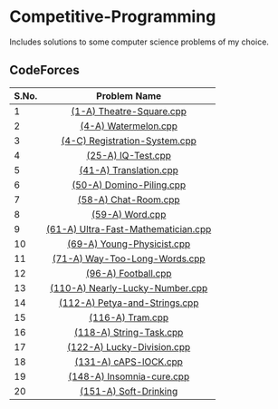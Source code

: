 # Competitive-Programming
Includes solutions to some computer science problems of my choice.
## CodeForces
**S.No.**  | **Problem Name**
---|:---:
1|[(1-A) Theatre-Square.cpp](http://codeforces.com/problemset/problem/1/A)
2|[(4-A) Watermelon.cpp](http://codeforces.com/problemset/problem/4/A)
3|[(4-C) Registration-System.cpp](https://codeforces.com/problemset/problem/4/C)
4|[(25-A) IQ-Test.cpp](https://codeforces.com/problemset/problem/4/C)
5|[(41-A) Translation.cpp](https://codeforces.com/contest/41/problem/A)
6|[(50-A) Domino-Piling.cpp](https://codeforces.com/contest/50/problem/A)
7|[(58-A) Chat-Room.cpp](https://codeforces.com/problemset/problem/58/A)
8|[(59-A) Word.cpp](https://codeforces.com/problemset/problem/59/A)
9|[(61-A) Ultra-Fast-Mathematician.cpp](https://codeforces.com/problemset/problem/61/A)
10|[(69-A) Young-Physicist.cpp](https://codeforces.com/problemset/problem/69/A)
11|[(71-A) Way-Too-Long-Words.cpp](https://codeforces.com/problemset/problem/71/A)
12|[(96-A) Football.cpp](https://codeforces.com/problemset/problem/96/A)
13|[(110-A) Nearly-Lucky-Number.cpp](https://codeforces.com/problemset/problem/110/A)
14|[(112-A) Petya-and-Strings.cpp](https://codeforces.com/problemset/problem/112/A)
15|[(116-A) Tram.cpp](https://codeforces.com/problemset/problem/116/A)
16|[(118-A) String-Task.cpp](https://codeforces.com/problemset/problem/118/A)
17|[(122-A) Lucky-Division.cpp](https://codeforces.com/problemset/problem/122/A)
18|[(131-A) cAPS-lOCK.cpp](https://codeforces.com/problemset/problem/131/A)
19|[(148-A) Insomnia-cure.cpp](https://codeforces.com/problemset/problem/148/A)
20|[(151-A) Soft-Drinking](https://codeforces.com/problemset/problem/151/A)

